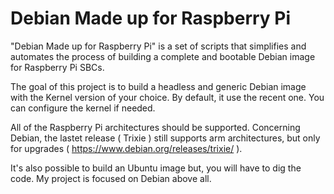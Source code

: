 # Debian Made up for Raspberry Pi
"Debian Made up for Raspberry Pi" is a set of scripts that simplifies and automates the process of building a complete and bootable Debian image for Raspberry Pi SBCs.
 
The goal of this project is to build a headless and generic Debian image with the Kernel version of your choice. By default, it use the recent one. You can configure the kernel if needed.
 
All of the Raspberry Pi architectures should be supported. Concerning Debian, the lastet release ( Trixie ) still supports arm architectures, but only for upgrades ( https://www.debian.org/releases/trixie/ ). 

It's also possible to build an Ubuntu image but, you will have to dig the code. My project is focused on Debian above all.
